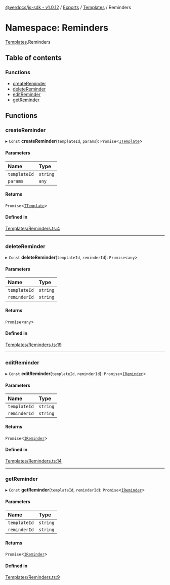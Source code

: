 [@verdocs/js-sdk - v1.0.12](../README.md) / [Exports](../modules.md) / [Templates](Templates.md) / Reminders

# Namespace: Reminders

[Templates](Templates.md).Reminders

## Table of contents

### Functions

- [createReminder](Templates.Reminders.md#createreminder)
- [deleteReminder](Templates.Reminders.md#deletereminder)
- [editReminder](Templates.Reminders.md#editreminder)
- [getReminder](Templates.Reminders.md#getreminder)

## Functions

### createReminder

▸ `Const` **createReminder**(`templateId`, `params`): `Promise`<[`ITemplate`](../interfaces/Templates.Types.ITemplate.md)\>

#### Parameters

| Name | Type |
| :------ | :------ |
| `templateId` | `string` |
| `params` | `any` |

#### Returns

`Promise`<[`ITemplate`](../interfaces/Templates.Types.ITemplate.md)\>

#### Defined in

[Templates/Reminders.ts:4](https://github.com/Verdocs/js-sdk/blob/main/src/Templates/Reminders.ts#L4)

___

### deleteReminder

▸ `Const` **deleteReminder**(`templateId`, `reminderId`): `Promise`<`any`\>

#### Parameters

| Name | Type |
| :------ | :------ |
| `templateId` | `string` |
| `reminderId` | `string` |

#### Returns

`Promise`<`any`\>

#### Defined in

[Templates/Reminders.ts:19](https://github.com/Verdocs/js-sdk/blob/main/src/Templates/Reminders.ts#L19)

___

### editReminder

▸ `Const` **editReminder**(`templateId`, `reminderId`): `Promise`<[`IReminder`](../interfaces/Templates.Types.IReminder.md)\>

#### Parameters

| Name | Type |
| :------ | :------ |
| `templateId` | `string` |
| `reminderId` | `string` |

#### Returns

`Promise`<[`IReminder`](../interfaces/Templates.Types.IReminder.md)\>

#### Defined in

[Templates/Reminders.ts:14](https://github.com/Verdocs/js-sdk/blob/main/src/Templates/Reminders.ts#L14)

___

### getReminder

▸ `Const` **getReminder**(`templateId`, `reminderId`): `Promise`<[`IReminder`](../interfaces/Templates.Types.IReminder.md)\>

#### Parameters

| Name | Type |
| :------ | :------ |
| `templateId` | `string` |
| `reminderId` | `string` |

#### Returns

`Promise`<[`IReminder`](../interfaces/Templates.Types.IReminder.md)\>

#### Defined in

[Templates/Reminders.ts:9](https://github.com/Verdocs/js-sdk/blob/main/src/Templates/Reminders.ts#L9)
